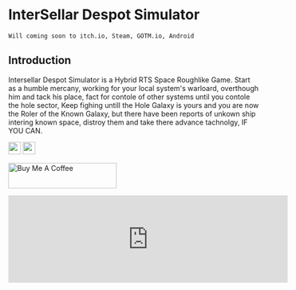 # InterSellar Despot Simulator
`Will coming soon to itch.io, Steam, GOTM.io, Android`

## Introduction
Intersellar Despot Simulator is a Hybrid RTS Space Roughlike Game. Start as a humble mercany, working for your local system's warloard,
overthough him and tack his place, fact for contole of other systems until you contole the hole sector, Keep fighing untill the Hole Galaxy is yours and you are 
now the Roler of the Known Galaxy, but there have been reports of unkown ship intering known space, distroy them and take there advance tachnolgy, IF YOU CAN. 

 <p>
<a href="https://twitter.com/"><img src="https://img.shields.io/badge/twitter-%231DA1F2.svg?&style=for-the-badge&logo=twitter&logoColor=white" height=25></a> 
<a href="https://www.youtube.com/channel/UC71vuzjHKhS4Wv4Px44FKjg?view_as=subscriber"><img src="https://img.shields.io/badge/-YouTube-red?&style=for-the-badge&logo=youtube&logoColor=white" height=25></a>
</p>


<a href="https://www.buymeacoffee.com/EGslcZz" target="_blank"><img src="https://cdn.buymeacoffee.com/buttons/lato-violet.png" alt="Buy Me A Coffee" style="height: 51px !important;width: 217px !important;" ></a>


<iframe frameborder="0" src="https://itch.io/embed/631880?border_width=5&amp;bg_color=222222&amp;fg_color=eeeeee&amp;link_color=2cbcb6&amp;border_color=431212" width="560" height="175"><a href="https://burnsedia.itch.io/the-hive">The Hive Interstellar Despots Simulator by Burnsedia</a></iframe>
